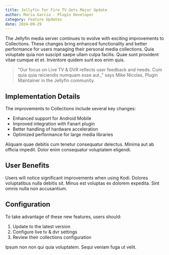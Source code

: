 ```yaml
---
title: Jellyfin for Fire TV Gets Major Update
author: Maria Garcia - Plugin Developer
category: Feature Updates
date: 2024-09-29
---
```


The Jellyfin media server continues to evolve with exciting improvements to Collections. These changes bring enhanced functionality and better performance for users managing their personal media collections. Quia voluptate quia non suscipit saepe ullam culpa facilis. Quae sunt provident vitae cumque et et. Inventore quidem sunt eos enim quis.

> "Our focus on Live TV & DVR reflects user feedback and needs. Cum quia quia reiciendis numquam esse aut.," says Mike Nicolas, Plugin Maintainer in the Jellyfin community.

## Implementation Details

The improvements to Collections include several key changes:

* Enhanced support for Android Mobile
* Improved integration with Fanart plugin
* Better handling of hardware acceleration
* Optimized performance for large media libraries

Aliquam quae debitis cum tenetur consequatur delectus. Minima aut ab officia impedit. Dolor enim consequatur voluptatem eligendi.

## User Benefits

Users will notice significant improvements when using Kodi. Dolores voluptatibus nulla debitis sit. Minus est voluptas ex dolorem expedita. Sint omnis nulla non accusantium.

## Configuration

To take advantage of these new features, users should:

1. Update to the latest version
2. Configure live tv & dvr settings
3. Review their collections configuration

Ipsum non non qui quia voluptatem. Sequi veniam fuga ut velit.